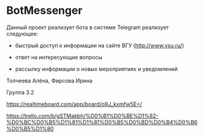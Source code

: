 # BotMessenger

Данный проект реализует бота в системе Telegram реализует следующее:

- быстрый доступ к информации на сайте ВГУ (http://www.vsu.ru/)

- ответ на интересующие вопросы

- рассылку информации о новых мероприятиях и уведомлений

Толчеева Алёна, Фирсова Ирина 

Группа 3.2

https://realtimeboard.com/app/board/o9J_kxmfw5E=/

https://trello.com/b/gSTMakbh/%D0%B1%D0%BE%D1%82-%D0%BC%D0%B5%D1%81%D1%81%D0%B5%D0%BD%D0%B4%D0%B6%D0%B5%D1%80
